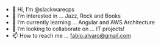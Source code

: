 - 👋 Hi, I’m @slackwarecps
- 👀 I’m interested in ... Jazz, Rock and Books
- 🌱 I’m currently learning ... Angular and AWS Architecture
- 💞️ I’m looking to collaborate on ... IT projects!
- 📫 How to reach me ... fabio.alvaro@gmail.com

<!---
slackwarecps/slackwarecps is a ✨ special ✨ repository because its `README.md` (this file) appears on your GitHub profile.
You can click the Preview link to take a look at your changes.
--->
